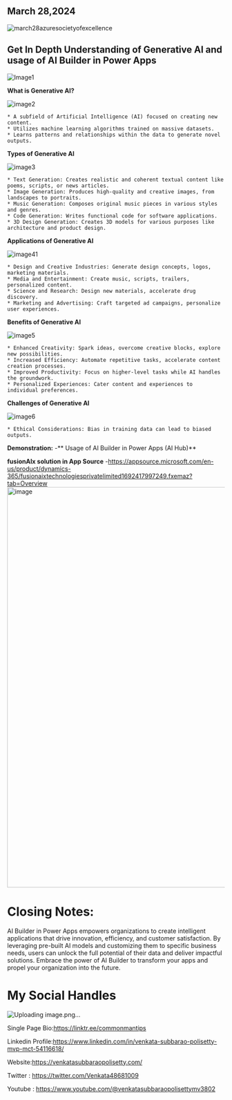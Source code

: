March 28,2024
--------------
![march28azuresocietyofexcellence](https://github.com/codedevvenkat/Speaking/assets/68611408/b4f1f66f-a208-497c-bb9e-fd16b3db6d3a)




## Get In Depth Understanding of Generative AI and usage of AI Builder in Power Apps

![Image1](https://github.com/codedevvenkat/Speaking/assets/68611408/e57c3d6d-4c43-4ce8-b47b-744445108153)



 **What is Generative AI?**
  
![image2](https://github.com/codedevvenkat/Speaking/assets/68611408/76f999fb-9a12-461b-9998-c1ace38c9718)

    * A subfield of Artificial Intelligence (AI) focused on creating new content.
    * Utilizes machine learning algorithms trained on massive datasets.
    * Learns patterns and relationships within the data to generate novel outputs.

**Types of Generative AI**


![image3](https://github.com/codedevvenkat/Speaking/assets/68611408/3f4a5c13-017e-4285-a63a-47c7bf6b4a6e)

    * Text Generation: Creates realistic and coherent textual content like poems, scripts, or news articles. 
    * Image Generation: Produces high-quality and creative images, from landscapes to portraits.
    * Music Generation: Composes original music pieces in various styles and genres.
    * Code Generation: Writes functional code for software applications.
    * 3D Design Generation: Creates 3D models for various purposes like architecture and product design. 

**Applications of Generative AI**


![image41](https://github.com/codedevvenkat/Speaking/assets/68611408/8ac448b4-e250-4594-9762-bc5533610acf)

    * Design and Creative Industries: Generate design concepts, logos, marketing materials.
    * Media and Entertainment: Create music, scripts, trailers, personalized content.
    * Science and Research: Design new materials, accelerate drug discovery.
    * Marketing and Advertising: Craft targeted ad campaigns, personalize user experiences.

**Benefits of Generative AI**


  ![image5](https://github.com/codedevvenkat/Speaking/assets/68611408/54374f22-e0ae-474d-b8b9-80b492075d56)

    * Enhanced Creativity: Spark ideas, overcome creative blocks, explore new possibilities.
    * Increased Efficiency: Automate repetitive tasks, accelerate content creation processes.
    * Improved Productivity: Focus on higher-level tasks while AI handles the groundwork.
    * Personalized Experiences: Cater content and experiences to individual preferences.

**Challenges of Generative AI**


![image6](https://github.com/codedevvenkat/Speaking/assets/68611408/b17cc042-a89c-46f1-82ac-32ce387b2cb1)

    * Ethical Considerations: Bias in training data can lead to biased outputs.
      
  **Demonstration:**
   -** Usage of AI Builder in Power Apps (AI Hub)**

  **fusionAIx solution in App Source**
  -https://appsource.microsoft.com/en-us/product/dynamics-365/fusionaixtechnologiesprivatelimited1692417997249.fxemaz?tab=Overview
  <img width="928" alt="image" src="https://github.com/codedevvenkat/Speaking/assets/68611408/12b42c59-5c29-4949-bf88-05630f95d47c">

  
# Closing Notes:
AI Builder in Power Apps empowers organizations to create intelligent applications that drive innovation, efficiency, and customer satisfaction. By leveraging pre-built AI models and customizing them to specific business needs, users can unlock the full potential of their data and deliver impactful solutions. Embrace the power of AI Builder to transform your apps and propel your organization into the future.

My Social Handles
==================
![Uploading image.png…]()

Single Page Bio:https://linktr.ee/commonmantips

Linkedin Profile:https://www.linkedin.com/in/venkata-subbarao-polisetty-mvp-mct-54116618/

Website:https://venkatasubbaraopolisetty.com/

Twitter : https://twitter.com/Venkata48681009

Youtube : https://www.youtube.com/@venkatasubbaraopolisettymv3802
